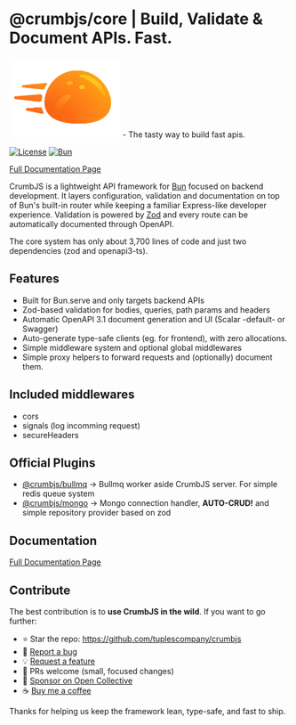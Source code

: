 # @crumbjs/core | Build, Validate & Document APIs. Fast.

<img src="https://raw.githubusercontent.com/tuplescompany/crumbjs/refs/heads/main/logo/crumbjs.png" alt="CrumbJS Logo" width="200"/>
- The tasty way to build fast apis.

[![License](https://img.shields.io/badge/license-MIT-blue.svg)](LICENSE)
[![Bun](https://img.shields.io/badge/Bun-1.2.20-black?logo=bun)](https://bun.sh)

[Full Documentation Page](https://crumbjs.com)

CrumbJS is a lightweight API framework for [Bun](https://bun.com/) focused on backend development. It layers configuration, validation and documentation on top of Bun's built-in router while keeping a familiar Express-like developer experience. Validation is powered by [Zod](https://github.com/colinhacks/zod) and every route can be automatically documented through OpenAPI.

The core system has only about 3,700 lines of code and just two dependencies (zod and openapi3-ts).

## Features

- Built for Bun.serve and only targets backend APIs
- Zod-based validation for bodies, queries, path params and headers
- Automatic OpenAPI 3.1 document generation and UI (Scalar -default- or Swagger)
- Auto-generate type-safe clients (eg. for frontend), with zero allocations.
- Simple middleware system and optional global middlewares
- Simple proxy helpers to forward requests and (optionally) document them.

## Included middlewares

- cors
- signals (log incomming request)
- secureHeaders

## Official Plugins

- [@crumbjs/bullmq](https://www.npmjs.com/package/@crumbjs/bullmq) -> Bullmq worker aside CrumbJS server. For simple redis queue system
- [@crumbjs/mongo](https://www.npmjs.com/package/@crumbjs/mongo) -> Mongo connection handler, **AUTO-CRUD!** and simple repository provider based on zod

## Documentation

[Full Documentation Page](https://crumbjs.com)

## Contribute

The best contribution is to **use CrumbJS in the wild**. If you want to go further:

- ⭐ Star the repo: https://github.com/tuplescompany/crumbjs
- 🐞 [Report a bug](https://github.com/tuplescompany/crumbjs/issues)
- 💡 [Request a feature](https://github.com/tuplescompany/crumbjs/issues/new?template=feature_request.md)
- 🧰 PRs welcome (small, focused changes)
- 💖 [Sponsor on Open Collective](https://opencollective.com/crumbjs)
- ☕ [Buy me a coffee](https://buymeacoffee.com/crumbjs)

Thanks for helping us keep the framework lean, type-safe, and fast to ship.
